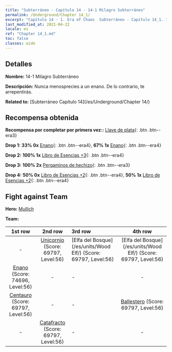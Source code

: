 ```yaml
---
title: "Subterráneo - Capítulo 14 - 14-1 Milagro Subterráneo"
permalink: /Underground/Chapter 14_1/
excerpt: "Capítulo 14 - 1. Era of Chaos  Subterráneo - Capítulo 14_1. 14-1 Milagro Subterráneo"
last_modified_at: 2021-04-22
locale: es
ref: "Chapter 14_1.md"
toc: false
classes: wide
---
```


## Detalles

 **Nombre:** 14-1 Milagro Subterráneo

 **Descripción:** Nunca menosprecies a un enano. De lo contrario, te arrepentirás.

 **Related to:** [Subterráneo Capítulo 14](/es/Underground/Chapter 14/)

## Recompensa obtenida

 **Recompensa por completar por primera vez::** [Llave de plata](/ItemsES/con_693/){: .btn .btn--era3}

 **Drop 1:** **33% 0x** [Enano](/ItemsES/unt_200/){: .btn .btn--era4}, **67% 1x** [Enano](/ItemsES/unt_200/){: .btn .btn--era4}

 **Drop 2:** **100% 1x** [Libro de Esencias +3](/ItemsES/mat_60/){: .btn .btn--era4}

 **Drop 3:** **100% 2x** [Pergaminos de hechizo](/ItemsES/con_694/){: .btn .btn--era3}

 **Drop 4:** **50% 0x** [Libro de Esencias +2](/ItemsES/mat_53/){: .btn .btn--era4}, **50% 1x** [Libro de Esencias +2](/ItemsES/mat_53/){: .btn .btn--era4}


## Fight against Team
 **Hero:** [Mullich](/es/heroes/Mullich/)

 **Team:**


  | 1st row | 2nd row | 3rd row | 4th row |
  |:----:|:----:|:----|:----:|
  | - | [Unicornio](/es/units/Unicorn/) (Score: 69797, Level:56)  | [Elfa del Bosque](/es/units/Wood Elf/) (Score: 69797, Level:56)  | [Elfa del Bosque](/es/units/Wood Elf/) (Score: 69797, Level:56)  |
  | [Enano](/es/units/Dwarf/) (Score: 74696, Level:56)  | - | - | - |
  | [Centauro](/es/units/Centaur/) (Score: 69797, Level:56)  | - | - | [Ballestero](/es/units/Marksman/) (Score: 69797, Level:56)  |
  | - | [Catafracto](/es/units/Cavalier/) (Score: 69797, Level:56)  | - | - |


